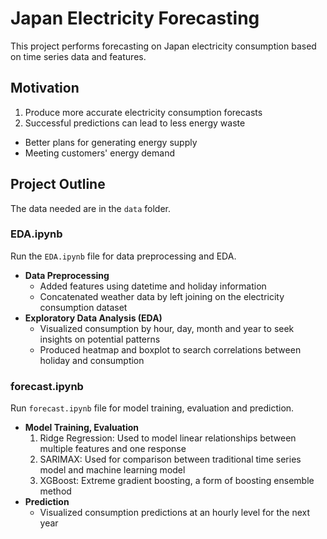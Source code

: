 # Japan Electricity Forecasting
This project performs forecasting on Japan electricity consumption based on time series data and features.

## Motivation
1. Produce more accurate electricity consumption forecasts
2. Successful predictions can lead to less energy waste
  - Better plans for generating energy supply
  - Meeting customers' energy demand

## Project Outline
The data needed are in the `data` folder.

### EDA.ipynb
Run the `EDA.ipynb` file for data preprocessing and EDA.
- **Data Preprocessing**
  - Added features using datetime and holiday information
  - Concatenated weather data by left joining on the electricity consumption dataset
- **Exploratory Data Analysis (EDA)**
  - Visualized consumption by hour, day, month and year to seek insights on potential patterns
  - Produced heatmap and boxplot to search correlations between holiday and consumption

### forecast.ipynb
Run `forecast.ipynb` file for model training, evaluation and prediction.
- **Model Training, Evaluation**
  1. Ridge Regression: Used to model linear relationships between multiple features and one response
  2. SARIMAX: Used for comparison between traditional time series model and machine learning model
  3. XGBoost: Extreme gradient boosting, a form of boosting ensemble method
- **Prediction**
  - Visualized consumption predictions at an hourly level for the next year
